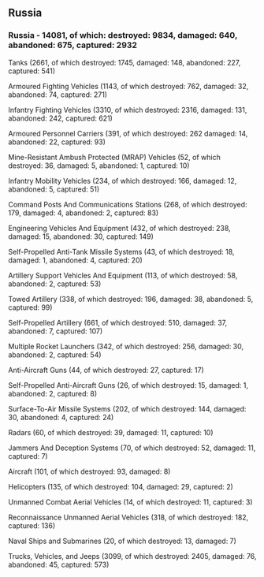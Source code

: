 
 
 ## Russia
 
 ### Russia - 14081, of which: destroyed: 9834, damaged: 640, abandoned: 675, captured: 2932

 

 

 Tanks (2661, of which destroyed: 1745, damaged: 148, abandoned: 227, captured: 541)

 Armoured Fighting Vehicles (1143, of which destroyed: 762, damaged: 32, abandoned: 74, captured: 271)

 Infantry Fighting Vehicles (3310, of which destroyed: 2316, damaged: 131, abandoned: 242, captured: 621)

 Armoured Personnel Carriers (391, of which destroyed: 262 damaged: 14, abandoned: 22, captured: 93)

 Mine-Resistant Ambush Protected (MRAP) Vehicles (52, of which destroyed: 36, damaged: 5, abandoned: 1, captured: 10)

 Infantry Mobility Vehicles (234, of which destroyed: 166, damaged: 12, abandoned: 5, captured: 51)

 Command Posts And Communications Stations (268, of which destroyed: 179, damaged: 4, abandoned: 2, captured: 83)

 Engineering Vehicles And Equipment (432, of which destroyed: 238, damaged: 15, abandoned: 30, captured: 149)

 Self-Propelled Anti-Tank Missile Systems (43, of which destroyed: 18, damaged: 1, abandoned: 4, captured: 20)

 Artillery Support Vehicles And Equipment (113, of which destroyed: 58, abandoned: 2, captured: 53)

 Towed Artillery (338, of which destroyed: 196, damaged: 38, abandoned: 5, captured: 99)

 Self-Propelled Artillery (661, of which destroyed: 510, damaged: 37, abandoned: 7, captured: 107)

 Multiple Rocket Launchers (342, of which destroyed: 256, damaged: 30, abandoned: 2, captured: 54)

 Anti-Aircraft Guns (44, of which destroyed: 27, captured: 17)

 Self-Propelled Anti-Aircraft Guns (26, of which destroyed: 15, damaged: 1, abandoned: 2, captured: 8)

 Surface-To-Air Missile Systems (202, of which destroyed: 144, damaged: 30, abandoned: 4, captured: 24)

 Radars (60, of which destroyed: 39, damaged: 11, captured: 10)

 Jammers And Deception Systems (70, of which destroyed: 52, damaged: 11, captured: 7)

 Aircraft (101, of which destroyed: 93, damaged: 8)

 Helicopters (135, of which destroyed: 104, damaged: 29, captured: 2)

 Unmanned Combat Aerial Vehicles (14, of which destroyed: 11, captured: 3)

 Reconnaissance Unmanned Aerial Vehicles (318, of which destroyed: 182, captured: 136)

 Naval Ships and Submarines (20, of which destroyed: 13, damaged: 7)

 Trucks, Vehicles, and Jeeps (3099, of which destroyed: 2405, damaged: 76, abandoned: 45, captured: 573)

